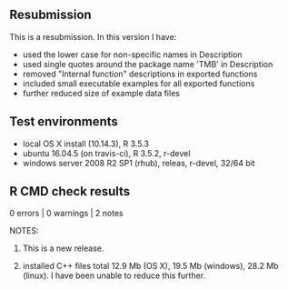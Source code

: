 ## Resubmission
This is a resubmission. In this version I have:
* used the lower case for non-specific names in Description
* used single quotes around the package name 'TMB' in Description
* removed "Internal function" descriptions in exported functions
* included small executable examples for all exported functions 
* further reduced size of example data files

## Test environments
* local OS X install (10.14.3), R 3.5.3
* ubuntu 16.04.5 (on travis-ci), R 3.5.2, r-devel
* windows server 2008 R2 SP1 (rhub), releas, r-devel, 32/64 bit

## R CMD check results

0 errors | 0 warnings | 2 notes

NOTES:  

1. This is a new release.  

2. installed C++ files total 12.9 Mb (OS X), 19.5 Mb (windows), 28.2 Mb (linux). I have been unable to reduce this further.  
